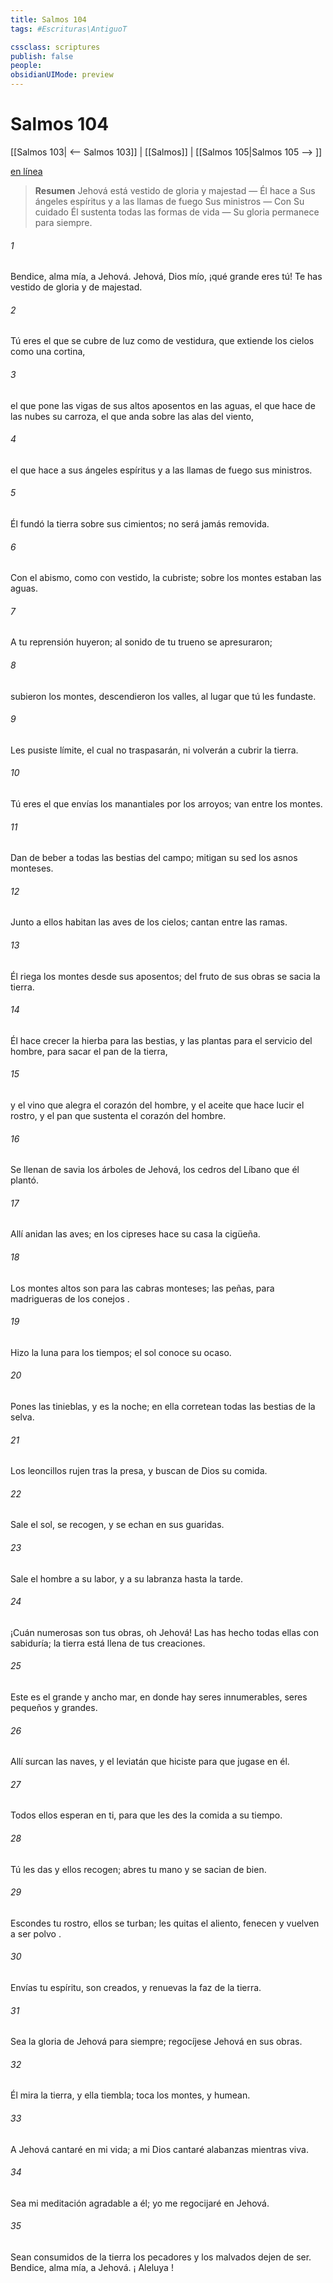 ```yaml
---
title: Salmos 104
tags: #Escrituras\AntiguoT

cssclass: scriptures
publish: false
people:
obsidianUIMode: preview
---
```


# Salmos 104
[[Salmos 103| <-- Salmos 103]] | [[Salmos]] | [[Salmos 105|Salmos 105 --> ]]

[en línea](https://churchofjesuschrist.org/study/scriptures/ot/ps/104?lang=spa)

> __Resumen__
Jehová está vestido de gloria y majestad — Él hace a Sus ángeles espíritus y a las llamas de fuego Sus ministros — Con Su cuidado Él sustenta todas las formas de vida — Su gloria permanece para siempre.

###### 1 
Bendice, alma mía, a Jehová.
Jehová, Dios mío, ¡qué grande eres tú!
Te has vestido de gloria y de majestad.

###### 2 
Tú eres
 el que se cubre de luz como de vestidura,
que extiende 
los
 cielos como una cortina,

###### 3 
el que pone las vigas de sus altos aposentos en las aguas,
el que hace de las nubes su carroza,
el que anda sobre las alas del viento,

###### 4 
el que hace a 
sus ángeles espíritus
y a las llamas de fuego sus ministros.

###### 5 
Él fundó la tierra sobre sus cimientos;
no será jamás removida.

###### 6 
Con el abismo, como con vestido, la cubriste;
sobre los montes estaban 
las
 aguas.

###### 7 
A tu reprensión huyeron;
al sonido de tu trueno se apresuraron;

###### 8 
subieron los montes, descendieron los valles,
al lugar que tú les fundaste.

###### 9 
Les pusiste límite, el cual no traspasarán,
ni volverán a 
cubrir
 la tierra.

###### 10 
Tú eres
 el que envías los manantiales por los arroyos;
van entre los montes.

###### 11 
Dan de beber a todas las bestias del campo;
mitigan su sed los asnos monteses.

###### 12 
Junto a ellos habitan las aves de los cielos;
cantan entre las ramas.

###### 13 
Él riega los montes desde sus aposentos;
del fruto de sus obras se sacia la tierra.

###### 14 
Él hace crecer la hierba para las bestias,
y las plantas para el servicio del hombre,
para sacar el pan de la tierra,

###### 15 
y el vino que alegra el corazón del hombre,
y
 el aceite que hace lucir el rostro,
y el pan que sustenta el corazón del hombre.

###### 16 
Se llenan 
de savia
 los árboles de Jehová,
los cedros del Líbano que él plantó.

###### 17 
Allí anidan las aves;
en los cipreses 
hace
 su casa la cigüeña.

###### 18 
Los montes altos son para las cabras monteses;
las peñas, para madrigueras de los 
conejos
.

###### 19 
Hizo la luna para 
los
 tiempos;
el sol conoce su ocaso.

###### 20 
Pones las tinieblas, y es la noche;
en ella corretean todas las bestias de la selva.

###### 21 
Los leoncillos rujen tras la presa,
y buscan de Dios su comida.

###### 22 
Sale el sol, se recogen,
y se echan en sus guaridas.

###### 23 
Sale el hombre a su labor,
y a su labranza hasta la tarde.

###### 24 
¡Cuán numerosas son tus obras, oh Jehová!
Las has hecho todas ellas con sabiduría;
la tierra está llena de tus creaciones.

###### 25 
Este es el grande y ancho mar,
en donde hay seres innumerables,
seres pequeños y grandes.

###### 26 
Allí surcan las naves,
y
 el 
leviatán
 que hiciste para que jugase en él.

###### 27 
Todos ellos esperan en ti,
para que les des la comida a su tiempo.

###### 28 
Tú les das y ellos recogen;
abres tu mano y se sacian de bien.

###### 29 
Escondes tu rostro, ellos se turban;
les quitas el aliento, fenecen
y vuelven a ser 
polvo
.

###### 30 
Envías tu espíritu, son creados,
y renuevas la faz de la tierra.

###### 31 
Sea la gloria de Jehová para siempre;
regocíjese Jehová en sus obras.

###### 32 
Él mira la tierra, y ella tiembla;
toca los montes, y humean.

###### 33 
A Jehová cantaré en mi vida;
a mi Dios cantaré alabanzas mientras viva.

###### 34 
Sea mi 
meditación
 agradable a él;
yo me regocijaré en Jehová.

###### 35 
Sean consumidos de la tierra los pecadores
y los malvados dejen de ser.
Bendice, alma mía, a Jehová.
¡
Aleluya
!

